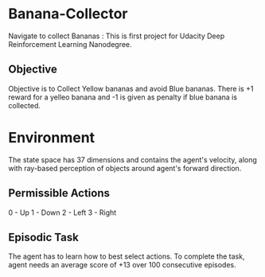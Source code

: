 # Banana-Collector
Navigate to collect Bananas : This is first project for Udacity Deep Reinforcement Learning Nanodegree. 

## Objective
Objective is to Collect Yellow bananas and avoid Blue bananas. There is +1 reward for a yelleo banana and -1 is given as penalty if blue banana is collected.

# Environment
The state space has 37 dimensions and contains the agent's velocity, along with ray-based perception of objects around agent's forward direction. 

## Permissible Actions 
0 - Up
1 - Down
2 - Left
3 - Right

## Episodic Task
The agent has to learn how to best select actions. To complete the task, agent needs an average score of +13 over 100 consecutive episodes.
